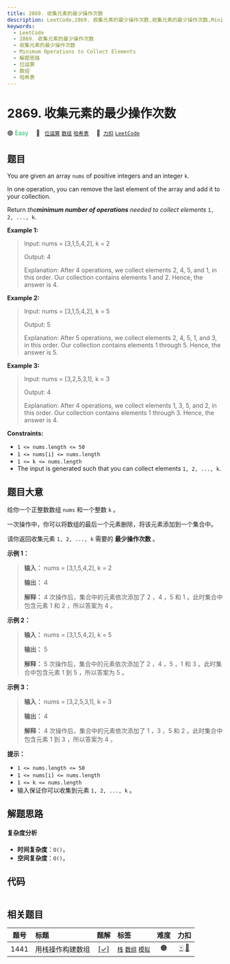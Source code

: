 ```yaml
---
title: 2869. 收集元素的最少操作次数
description: LeetCode,2869. 收集元素的最少操作次数,收集元素的最少操作次数,Minimum Operations to Collect Elements,解题思路,位运算,数组,哈希表
keywords:
  - LeetCode
  - 2869. 收集元素的最少操作次数
  - 收集元素的最少操作次数
  - Minimum Operations to Collect Elements
  - 解题思路
  - 位运算
  - 数组
  - 哈希表
---
```


# 2869. 收集元素的最少操作次数

🟢 <font color=#15bd66>Easy</font>&emsp; 🔖&ensp; [`位运算`](/tag/bit-manipulation.md) [`数组`](/tag/array.md) [`哈希表`](/tag/hash-table.md)&emsp; 🔗&ensp;[`力扣`](https://leetcode.cn/problems/minimum-operations-to-collect-elements) [`LeetCode`](https://leetcode.com/problems/minimum-operations-to-collect-elements)

## 题目

You are given an array `nums` of positive integers and an integer `k`.

In one operation, you can remove the last element of the array and add it to
your collection.

Return _the**minimum number of operations** needed to collect elements_ `1, 2,
..., k`.



**Example 1:**

> Input: nums = [3,1,5,4,2], k = 2
> 
> Output: 4
> 
> Explanation: After 4 operations, we collect elements 2, 4, 5, and 1, in this order. Our collection contains elements 1 and 2. Hence, the answer is 4.

**Example 2:**

> Input: nums = [3,1,5,4,2], k = 5
> 
> Output: 5
> 
> Explanation: After 5 operations, we collect elements 2, 4, 5, 1, and 3, in this order. Our collection contains elements 1 through 5. Hence, the answer is 5.

**Example 3:**

> Input: nums = [3,2,5,3,1], k = 3
> 
> Output: 4
> 
> Explanation: After 4 operations, we collect elements 1, 3, 5, and 2, in this order. Our collection contains elements 1 through 3. Hence, the answer is 4.

**Constraints:**

  * `1 <= nums.length <= 50`
  * `1 <= nums[i] <= nums.length`
  * `1 <= k <= nums.length`
  * The input is generated such that you can collect elements `1, 2, ..., k`.


## 题目大意

给你一个正整数数组 `nums` 和一个整数 `k` 。

一次操作中，你可以将数组的最后一个元素删除，将该元素添加到一个集合中。

请你返回收集元素 `1, 2, ..., k` 需要的 **最少操作次数**  。



**示例 1：**

> 
> 
> 
> 
> 
> **输入：** nums = [3,1,5,4,2], k = 2
> 
> **输出：** 4
> 
> **解释：** 4 次操作后，集合中的元素依次添加了 2 ，4 ，5 和 1 。此时集合中包含元素 1 和 2 ，所以答案为 4 。
> 
> 

**示例 2：**

> 
> 
> 
> 
> 
> **输入：** nums = [3,1,5,4,2], k = 5
> 
> **输出：** 5
> 
> **解释：** 5 次操作后，集合中的元素依次添加了 2 ，4 ，5 ，1 和 3 。此时集合中包含元素 1 到 5 ，所以答案为 5 。
> 
> 

**示例 3：**

> 
> 
> 
> 
> 
> **输入：** nums = [3,2,5,3,1], k = 3
> 
> **输出：** 4
> 
> **解释：** 4 次操作后，集合中的元素依次添加了 1 ，3 ，5 和 2 。此时集合中包含元素 1 到 3  ，所以答案为 4 。
> 
> 



**提示：**

  * `1 <= nums.length <= 50`
  * `1 <= nums[i] <= nums.length`
  * `1 <= k <= nums.length`
  * 输入保证你可以收集到元素 `1, 2, ..., k` 。


## 解题思路

#### 复杂度分析

- **时间复杂度**：`O()`，
- **空间复杂度**：`O()`，

## 代码

```javascript

```

## 相关题目

<!-- prettier-ignore -->
| 题号 | 标题 | 题解 | 标签 | 难度 | 力扣 |
| :------: | :------ | :------: | :------ | :------: | :------: |
| 1441 | 用栈操作构建数组 | [[✓]](/problem/1441.md) |  [`栈`](/tag/stack.md) [`数组`](/tag/array.md) [`模拟`](/tag/simulation.md) | 🟠 | [🀄️](https://leetcode.cn/problems/build-an-array-with-stack-operations) [🔗](https://leetcode.com/problems/build-an-array-with-stack-operations) |